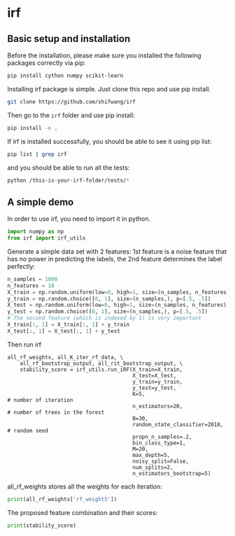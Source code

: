 # irf
## Basic setup and installation
Before the installation, please make sure you installed the following packages correctly via pip:
```bash
pip install cython numpy scikit-learn 
```
Installing irf package is simple. Just clone this repo and use pip install.
```bash
git clone https://github.com/shifwang/irf
```

Then go to the `irf` folder and use pip install:
```bash
pip install -e .
```
If irf is installed successfully, you should be able to see it using pip list:
```bash
pip list | grep irf
```
and you should be able to run all the tests:
```bash
python /this-is-your-irf-folder/tests/*
```
## A simple demo
In order to use irf, you need to import it in python.

```python
import numpy as np
from irf import irf_utils
```
Generate a simple data set with 2 features: 1st feature is a noise feature that has no power in predicting the labels, the 2nd feature determines the label perfectly:
```python
n_samples = 1000
n_features = 10
X_train = np.random.uniform(low=0, high=1, size=(n_samples, n_features))
y_train = np.random.choice([0, 1], size=(n_samples,), p=[.5, .5])
X_test = np.random.uniform(low=0, high=1, size=(n_samples, n_features))
y_test = np.random.choice([0, 1], size=(n_samples,), p=[.5, .5])
# The second feature (which is indexed by 1) is very important
X_train[:, 1] = X_train[:, 1] + y_train
X_test[:, 1] = X_test[:, 1] + y_test
```
Then run irf
```
all_rf_weights, all_K_iter_rf_data, \
    all_rf_bootstrap_output, all_rit_bootstrap_output, \
    stability_score = irf_utils.run_iRF(X_train=X_train,
                                        X_test=X_test,
                                        y_train=y_train,
                                        y_test=y_test,
                                        K=5,                          # number of iteration
                                        n_estimators=20,              # number of trees in the forest
                                        B=30,
                                        random_state_classifier=2018, # random seed
                                        propn_n_samples=.2,
                                        bin_class_type=1,
                                        M=20,
                                        max_depth=5,
                                        noisy_split=False,
                                        num_splits=2,
                                        n_estimators_bootstrap=5)
```
all_rf_weights stores all the weights for each iteration:
```python
print(all_rf_weights['rf_weight5'])
```
The proposed feature combination and their scores:
```python
print(stability_score)
```
